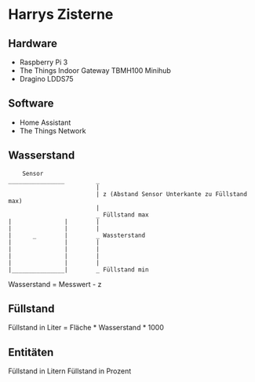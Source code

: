 # Harrys Zisterne

## Hardware
* Raspberry Pi 3
* The Things Indoor Gateway TBMH100 Minihub
* Dragino LDDS75

## Software
* Home Assistant
* The Things Network


## Wasserstand


```
    Sensor
________________         _
                         |
                         | z (Abstand Sensor Unterkante zu Füllstand max) 
                         |
                         _ Füllstand max
|               |        |
|               |        |
|      _        |        _ Wassterstand
|               |        |  
|               |        |
|               |        |      
|               |        |
|_______________|        _ Füllstand min

```
Wasserstand = Messwert - z

## Füllstand

Füllstand in Liter = Fläche * Wasserstand * 1000

## Entitäten

Füllstand in Litern
Füllstand in Prozent
